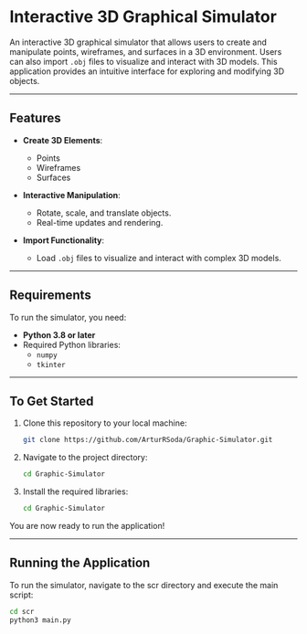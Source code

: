 # Interactive 3D Graphical Simulator

An interactive 3D graphical simulator that allows users to create and manipulate points, wireframes, and surfaces in a 3D environment. Users can also import `.obj` files to visualize and interact with 3D models. This application provides an intuitive interface for exploring and modifying 3D objects.

---

## Features

- **Create 3D Elements**:
  - Points
  - Wireframes
  - Surfaces

- **Interactive Manipulation**:
  - Rotate, scale, and translate objects.
  - Real-time updates and rendering.

- **Import Functionality**:
  - Load `.obj` files to visualize and interact with complex 3D models.

---

## Requirements

To run the simulator, you need:

- **Python 3.8 or later**
- Required Python libraries:
  - `numpy`
  - `tkinter`

---

## To Get Started

1. Clone this repository to your local machine:
   ```bash
   git clone https://github.com/ArturRSoda/Graphic-Simulator.git

2. Navigate to the project directory:
   ```bash
   cd Graphic-Simulator

3. Install the required libraries:
   ```bash
   cd Graphic-Simulator

You are now ready to run the application!

---

## Running the Application

To run the simulator, navigate to the scr directory and execute the main script:
```bash
cd scr
python3 main.py
